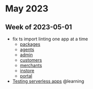 # May 2023

## Week of 2023-05-01 

- fix ts import linting one app at a time 
  - [packages](https://github.com/helloextend/client/pull/6238)
  - [agents](https://github.com/helloextend/client/pull/6240)
  - [admin](https://github.com/helloextend/client/pull/6241)
  - [customers](https://github.com/helloextend/client/pull/6242)
  - [merchants](https://github.com/helloextend/client/pull/6243)
  - [instore](https://github.com/helloextend/client/pull/6244)
  - [portal](https://github.com/helloextend/client/pull/6247)
- [Testing serverless apps](https://github.com/muratkeremozcan/books/tree/master/aws/Testing-serverless-apps) @learning
